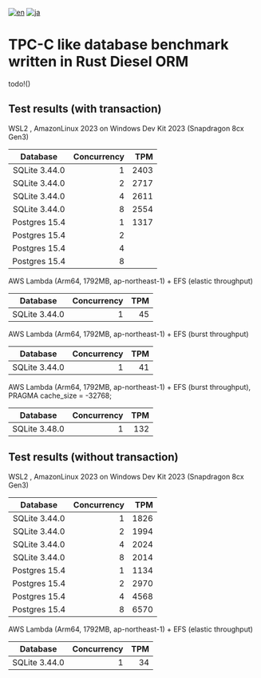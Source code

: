 [![en](https://img.shields.io/badge/lang-en-blue.svg)](README.md)
[![ja](https://img.shields.io/badge/lang-ja-green.svg)](README.ja.md)

# TPC-C like database benchmark written in Rust Diesel ORM

todo!()

## Test results (with transaction)

WSL2 , AmazonLinux 2023 on Windows Dev Kit 2023 (Snapdragon 8cx Gen3)

| Database      | Concurrency |  TPM  |
|:-------------:| -----------:| -----:|
| SQLite 3.44.0 |           1 |  2403 |
| SQLite 3.44.0 |           2 |  2717 |
| SQLite 3.44.0 |           4 |  2611 |
| SQLite 3.44.0 |           8 |  2554 |
| Postgres 15.4 |           1 |  1317 |
| Postgres 15.4 |           2 |   |
| Postgres 15.4 |           4 |   |
| Postgres 15.4 |           8 |   |


AWS Lambda (Arm64, 1792MB, ap-northeast-1) + EFS (elastic throughput)

| Database      | Concurrency |  TPM  |
|:-------------:| -----------:| -----:|
| SQLite 3.44.0 |           1 |    45 |

AWS Lambda (Arm64, 1792MB, ap-northeast-1) + EFS (burst throughput)

| Database      | Concurrency |  TPM  |
|:-------------:| -----------:| -----:|
| SQLite 3.44.0 |           1 |    41 |

AWS Lambda (Arm64, 1792MB, ap-northeast-1) + EFS (burst throughput), PRAGMA cache_size = -32768;

| Database      | Concurrency |  TPM  |
|:-------------:| -----------:| -----:|
| SQLite 3.48.0 |           1 |   132 |


## Test results (without transaction)

WSL2 , AmazonLinux 2023 on Windows Dev Kit 2023 (Snapdragon 8cx Gen3)

| Database      | Concurrency |  TPM  |
|:-------------:| -----------:| -----:|
| SQLite 3.44.0 |           1 |  1826 |
| SQLite 3.44.0 |           2 |  1994 |
| SQLite 3.44.0 |           4 |  2024 |
| SQLite 3.44.0 |           8 |  2014 |
| Postgres 15.4 |           1 |  1134 |
| Postgres 15.4 |           2 |  2970 |
| Postgres 15.4 |           4 |  4568 |
| Postgres 15.4 |           8 |  6570 |


AWS Lambda (Arm64, 1792MB, ap-northeast-1) + EFS (elastic throughput)

| Database      | Concurrency |  TPM  |
|:-------------:| -----------:| -----:|
| SQLite 3.44.0 |           1 |    34 |
